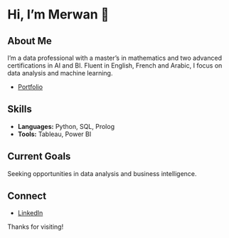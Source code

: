 # Hi, I’m Merwan 👋

## About Me
I’m a data professional with a master’s in mathematics and two advanced certifications in AI and BI. Fluent in English, French and Arabic, I focus on data analysis and machine learning.
- [Portfolio](https://merwancb.github.io/)
## Skills
- **Languages:** Python, SQL, Prolog
- **Tools:** Tableau, Power BI

## Current Goals
Seeking opportunities in data analysis and business intelligence.

## Connect
- [LinkedIn](https://www.linkedin.com/in/merwan-chaoui-89861b224/)

Thanks for visiting!
